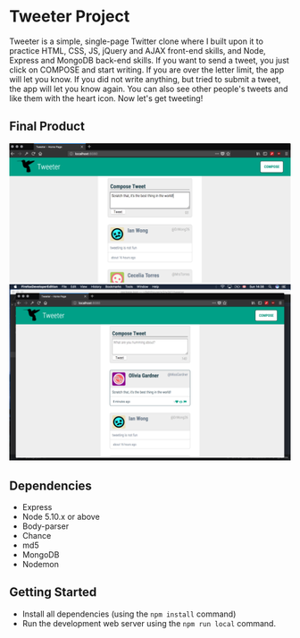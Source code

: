 # Tweeter Project

Tweeter is a simple, single-page Twitter clone where I built upon it to practice HTML, CSS, JS, jQuery and AJAX front-end skills, and Node, Express and MongoDB back-end skills. If you want to send a tweet, you just click on COMPOSE and start writing. If you are over the letter limit, the app will let you know. If you did not write anything, but tried to submit a tweet, the app will let you know again. You can also see other people's tweets and like them with the heart icon. Now let's get tweeting!

## Final Product
!["composing a tweet"](https://github.com/nebdil/tweeter/blob/master/docs/composing.png?raw=true)
!["liking a tweet"](https://github.com/nebdil/tweeter/blob/master/docs/liking.png?raw=true)

## Dependencies

- Express
- Node 5.10.x or above
- Body-parser
- Chance
- md5
- MongoDB
- Nodemon



## Getting Started

- Install all dependencies (using the `npm install` command)
- Run the development web server using the `npm run local` command.
